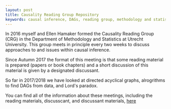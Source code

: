 ```yaml
---
layout: post
title: Causality Reading Group Repository
keywords: causal inference, DAGs, reading group, methodology and statistics, utrecht university
---
```


In 2016 myself and Ellen Hamaker formed the Causality Reading Group (CRG) in the Department of Methodology and Statistics at Utrecht University. This group meets in principle every two weeks to discuss approaches to and issues within causal inference.

Since Autumn 2017 the format of this meeting is that some reading material is prepared (papers or book chapters) and a short discussion of this material is given by a designated discussant.

So far in 2017/2018 we have looked at directed acyclical graphs, alrogrithms to find DAGs from data, and Lord's paradox.

You can find all of the information about these meetings, including the reading materials, discusscant, and discussant materials, [here](https://ryanoisin.github.io/crg/)

